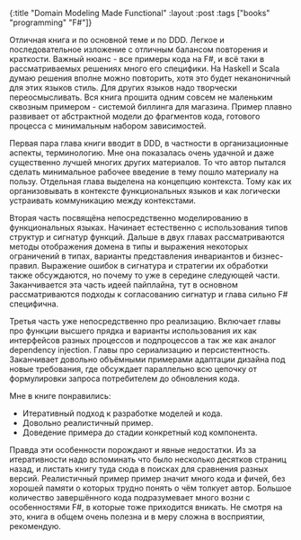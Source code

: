 {:title "Domain Modeling Made Functional"
 :layout :post
 :tags  ["books" "programming" "F#"]}

Отличная книга и по основной теме и по DDD. Легкое и последовательное изложение с отличным балансом повторения и краткости. Важный нюанс - все примеры кода на F#, и всё таки в рассматриваемых решениях много его специфики. На Haskell и Scala думаю решения вполне можно повторить, хотя это будет неканоничный для этих языков стиль. Для других языков надо творчески переосмысливать. Вся книга прошита одним совсем не маленьким сквозным примером - системой биллинга для магазина. Пример плавно развивает от абстрактной модели до фрагментов кода, готового процесса с минимальным набором зависимостей.

Первая пара глава книги вводит в DDD, в частности в организационные аспекты, терминологию. Мне она показалась очень удачной и даже существенно лучшей многих других материалов. То что автор пытался сделать минимальное рабочее введение в тему пошло материалу на пользу. Отдельная глава выделена на концепцию контекста. Тому как их организовывать в контексте функциональных языков и как логически устраивать коммуникацию между контекстами.

Вторая часть посвящёна непосредственно моделированию в функциональных языках. Начинает естественно с использования типов структур и сигнатур функций. Дальше в двух главах рассматриваются методы отображения домена в типы и выражения некоторых ограничений в типах, варианты представления инвариантов и бизнес-правил. Выражение ошибок в сигнатура и стратегии их обработки также обсуждаются, но почему то уже в середине следующей части. Заканчивается эта часть идеей пайплайна, тут в основном рассматриваются подходы к согласованию сигнатур и глава сильно F# специфична.

Третья часть уже непосредственно про реализацию. Включает главы про функции высшего прядка и варианты использования их как интерфейсов разных процессов и подпроцессов а так же как аналог dependency injection. Главы про сериализацию и персистентность. Заканчивает довольно объёмными примерами адаптации дизайна под новые требования, где обсуждает параллельно всю цепочку от формулировки запроса потребителем до обновления кода.

Мне в книге понравились:

* Итеративный подход к разработке моделей и кода.
* Довольно реалистичный пример.
* Доведение примера до стадии конкретный код компонента.

Правда эти особенности порождают и явные недостатки. Из за итеративности надо вспоминать что было несколько десятков страниц назад, и листать книгу туда сюда в поисках для сравнения разных версий. Реалистичный пример пример значит много кода и фичей, без хорошей памяти о которых трудно понять о чём толкует автор. Большое количество завершённого кода подразумевает много возни с особенностями F#, в которые тоже приходится вникать. Не смотря на это, книга в общем очень полезна и в меру сложна в восприятии, рекомендую.
 